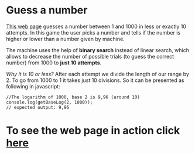 # Guess a number

[This web page](https://rolnikolaygmailcom.github.io/Guess-number/) guesses a number between 1 and 1000 in less or exactly 10 attempts. In this game the user picks a number and tells if the number is higher or lower than a number given by machine.

The machine uses the help of **binary search** instead of linear search, which allows to decrease the number of possible trials (to guess the correct number) from 1000 to **just 10 attempts**.

_Why it is 10 or less?_
After each attempt we divide the length of our range by 2. To go from 1000 to 1 it takes just 10 divisions. So it can be presented as following in javascript:

```
//The logarithm of 1000, base 2 is 9,96 (around 10)
console.log(getBaseLog(2, 1000));
// expected output: 9,96
```

# To see the web page in action click [here](https://rolnikolaygmailcom.github.io/Guess-number/) 
